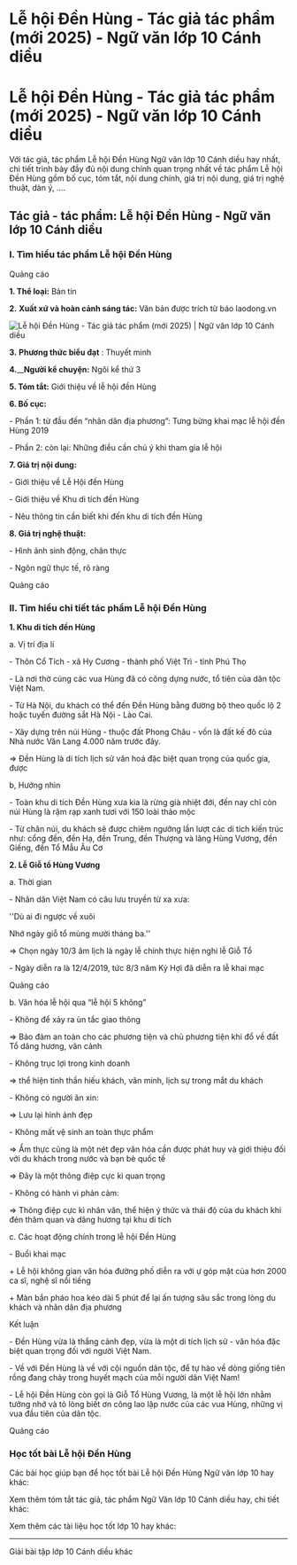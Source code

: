 # Lễ hội Đền Hùng - Tác giả tác phẩm (mới 2025) - Ngữ văn lớp 10 Cánh diều

# Lễ hội Đền Hùng - Tác giả tác phẩm (mới 2025) - Ngữ văn lớp 10 Cánh diều

Với tác giả, tác phẩm Lễ hội Đền Hùng Ngữ văn lớp 10 Cánh diều hay nhất, chi tiết trình bày đầy đủ nội dung chính quan trọng nhất về tác phẩm Lễ hội Đền Hùng gồm bố cục, tóm tắt, nội dung chính, giá trị nội dung, giá trị nghệ thuật, dàn ý, ....

## Tác giả - tác phẩm: Lễ hội Đền Hùng - Ngữ văn lớp 10 Cánh diều

### **I. Tìm hiểu tác phẩm Lễ hội Đền Hùng**

Quảng cáo

**1\. Thể loại:** Bản tin

**2.** **Xuất xứ và hoàn cảnh sáng tác:** Văn bản được trích từ báo laodong.vn

![Lễ hội Đền Hùng - Tác giả tác phẩm \(mới 2025\) | Ngữ văn lớp 10 Cánh diều](https://vietjack.com/soan-van-lop-10-cd/images/tac-gia-tac-pham-le-hoi-den-hung.PNG)

**3.** **Phương thức biểu đạt** : Thuyết minh

**4.**__**Người kể chuyện:** Ngôi kể thứ 3

**5\. Tóm tắt:** Giới thiệu về lễ hội đền Hùng

**6\. Bố cục:**

\- Phần 1: từ đầu đến “nhân dân địa phương”: Tưng bừng khai mạc lễ hội đền Hùng 2019

\- Phần 2: còn lại: Những điều cần chú ý khi tham gia lễ hội

**7\. Giá trị nội dung:**

\- Giới thiệu về Lễ Hội đền Hùng 

\- Giới thiệu về Khu di tích đền Hùng 

\- Nêu thông tin cần biết khi đến khu di tích đền Hùng

**8\. Giá trị nghệ thuật:**

\- Hình ảnh sinh động, chân thực

\- Ngôn ngữ thực tế, rõ ràng

Quảng cáo

### **II. Tìm hiểu chi tiết tác phẩm Lễ hội Đền Hùng**

**1\. Khu di tích đền Hùng**

a. Vị trí địa lí

\- Thôn Cổ Tích - xã Hy Cương - thành phố Việt Trì - tỉnh Phú Thọ

\- Là nơi thờ cúng các vua Hùng đã có công dựng nước, tổ tiên của dân tộc Việt Nam. 

\- Từ Hà Nội, du khách có thể đến Đền Hùng bằng đường bộ theo quốc lộ 2 hoặc tuyến đường sắt Hà Nội - Lào Cai.

\- Xây dựng trên núi Hùng - thuộc đất Phong Châu - vốn là đất kế đô của Nhà nước Văn Lang 4.000 năm trước đây.

=> Đền Hùng là di tích lịch sử văn hoá đặc biệt quan trọng của quốc gia, được 

b, Hướng nhìn

\- Toàn khu di tích Đền Hùng xưa kia là rừng già nhiệt đới, đến nay chỉ còn núi Hùng là rậm rạp xanh tươi với 150 loài thảo mộc

\- Từ chân núi, du khách sẽ được chiêm ngưỡng lần lượt các di tích kiến trúc như: cổng đền, đền Hạ, đền Trung, đền Thượng và lăng Hùng Vương, đền Giếng, đền Tổ Mẫu Âu Cơ

**2\. Lễ Giỗ tổ Hùng Vương**

a. Thời gian

\- Nhân dân Việt Nam có câu lưu truyền từ xa xưa:

''Dù ai đi ngược về xuôi

Nhớ ngày giỗ tổ mùng mười tháng ba.''

=> Chọn ngày 10/3 âm lịch là ngày lễ chính thực hiện nghi lễ Giỗ Tổ

\- Ngày diễn ra là 12/4/2019, tức 8/3 năm Kỷ Hợi đã diễn ra lễ khai mạc

Quảng cáo

b. Văn hóa lễ hội qua “lễ hội 5 không”

\- Không để xảy ra ùn tắc giao thông

=> Bảo đảm an toàn cho các phương tiện và chủ phương tiện khi đổ về đất Tổ dâng hương, vãn cảnh

\- Không trục lợi trong kinh doanh

=> thể hiện tinh thần hiếu khách, văn minh, lịch sự trong mắt du khách 

\- Không có người ăn xin: 

=> Lưu lại hình ảnh đẹp

\- Không mất vệ sinh an toàn thực phẩm

=> Ẩm thực cũng là một nét đẹp văn hóa cần được phát huy và giới thiệu đối với du khách trong nước và bạn bè quốc tế

=> Đây là một thông điệp cực kì quan trọng

\- Không có hành vi phản cảm:

=> Thông điệp cực kì nhân văn, thể hiện ý thức và thái độ của du khách khi đén thăm quan và dâng hương tại khu di tích

c. Các hoạt động chính trong lễ hội Đền Hùng

\- Buổi khai mạc

\+ Lễ hội không gian văn hóa đường phố diễn ra với ự góp mặt của hơn 2000 ca sĩ, nghệ sĩ nổi tiếng

\+ Màn bắn pháo hoa kéo dài 5 phút để lại ấn tượng sâu sắc trong lòng du khách và nhân dân địa phương

Kết luận

\- Đền Hùng vừa là thắng cảnh đẹp, vừa là một di tích lịch sử - văn hóa đặc biệt quan trọng đối với người Việt Nam. 

\- Về với Đền Hùng là về với cội nguồn dân tộc, để tự hào về dòng giống tiên rồng đang chảy trong huyết mạch của mỗi người dân Việt Nam!

\- Lễ hội Đền Hùng còn gọi là Giỗ Tổ Hùng Vương, là một lễ hội lớn nhằm tưởng nhớ và tỏ lòng biết ơn công lao lập nước của các vua Hùng, những vị vua đầu tiên của dân tộc.

Quảng cáo

### **Học tốt bài Lễ hội Đền Hùng**

Các bài học giúp bạn để học tốt bài Lễ hội Đền Hùng Ngữ văn lớp 10 hay khác:

Xem thêm tóm tắt tác giả, tác phẩm Ngữ Văn lớp 10 Cánh diều hay, chi tiết khác:

Xem thêm các tài liệu học tốt lớp 10 hay khác:

* * *

Giải bài tập lớp 10 Cánh diều khác
